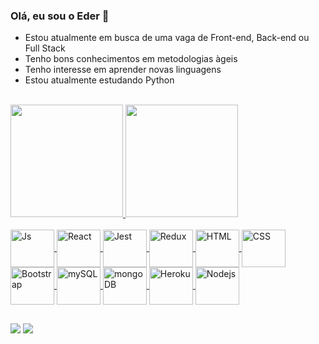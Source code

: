 ### Olá, eu sou o Eder 👋

- Estou atualmente em busca de uma vaga de Front-end, Back-end ou Full Stack
- Tenho bons conhecimentos em metodologias àgeis
- Tenho interesse em aprender novas linguagens
- Estou atualmente estudando Python

<!-- <div align="center"> -->
<div style="display: inline_block"><br>
  <a href="https://github.com/edermotasantos">
  <img height="180em" src="https://github-readme-stats.vercel.app/api?username=edermotasantos&show_icons=true&theme=radical&include_all_commits=true&count_private=true"/>
<img height="180em" src="https://github-readme-stats.vercel.app/api/top-langs/?username=edermotasantos&layout=compact&langs_count=7&theme=radical"/>
</div>
<div style="display: inline_block"><br>
  <img align="center" alt="Js" height="60" width="70" src="https://cdn.jsdelivr.net/gh/devicons/devicon/icons/javascript/javascript-plain.svg">
  <img align="center" alt="React" height="60" width="70" src="https://cdn.jsdelivr.net/gh/devicons/devicon/icons/react/react-original-wordmark.svg">
  <img align="center" alt="Jest" height="60" width="70" src="https://cdn.jsdelivr.net/gh/devicons/devicon/icons/jest/jest-plain.svg" />
  <img align="center" alt="Redux" height="60" width="70" src="https://cdn.jsdelivr.net/gh/devicons/devicon/icons/redux/redux-original.svg" />
  <img align="center" alt="HTML" height="60" width="70" src="https://cdn.jsdelivr.net/gh/devicons/devicon/icons/html5/html5-plain-wordmark.svg">
  <img align="center" alt="CSS" height="60" width="70" src="https://cdn.jsdelivr.net/gh/devicons/devicon/icons/css3/css3-plain-wordmark.svg">
  <img align="center" alt="Bootstrap" height="60" width="70" src="https://cdn.jsdelivr.net/gh/devicons/devicon/icons/bootstrap/bootstrap-plain-wordmark.svg" />
  <img align="center" alt="mySQL" height="60" width="70" src="https://cdn.jsdelivr.net/gh/devicons/devicon/icons/mysql/mysql-original-wordmark.svg">
  <img align="center" alt="mongoDB" height="60" width="70" src="https://cdn.jsdelivr.net/gh/devicons/devicon/icons/mongodb/mongodb-original-wordmark.svg">
  <img align="center" alt="Heroku" height="60" width="70" src="https://cdn.jsdelivr.net/gh/devicons/devicon/icons/heroku/heroku-plain-wordmark.svg" />
  <img align="center" alt="Nodejs" height="60" width="70" src="https://cdn.jsdelivr.net/gh/devicons/devicon/icons/nodejs/nodejs-plain-wordmark.svg" />
</div>
  
  ##
  
<div> 
  <a href="https://www.linkedin.com/in/eder-santos-dev/" target="_blank"><img src="https://img.shields.io/badge/-LinkedIn-%230077B5?style=for-the-badge&logo=linkedin&logoColor=white" target="_blank"></a> 
  <!--  <a href = "mailto:3derms@gmail.com"><img src="https://img.shields.io/badge/-Gmail-%23333?style=for-the-badge&logo=gmail&logoColor=white" target="_blank"></a> -->
  <a href = "mailto:eder.mota@outlook.com"><img src="https://img.shields.io/badge/Microsoft_Outlook-0078D4?style=for-the-badge&logo=microsoft-outlook&logoColor=white" target="_blank"></a> 
</div>
